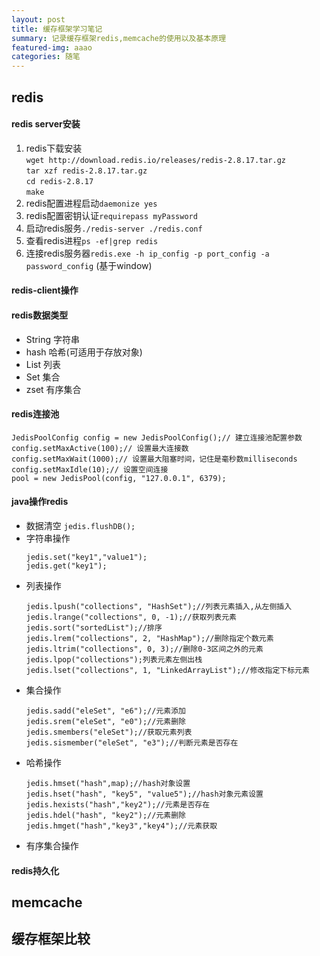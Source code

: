 ```yaml
---
layout: post
title: 缓存框架学习笔记
summary: 记录缓存框架redis,memcache的使用以及基本原理
featured-img: aaao
categories: 随笔
---
```



## redis
#### redis server安装

   1. redis下载安装<br>
      `wget http://download.redis.io/releases/redis-2.8.17.tar.gz` <br>
      `tar xzf redis-2.8.17.tar.gz`<br>
      `cd redis-2.8.17`<br>
      `make `
   2. redis配置进程启动`daemonize yes`
   3. redis配置密钥认证`requirepass myPassword`
   4. 启动redis服务`./redis-server ./redis.conf`
   5. 查看redis进程`ps -ef|grep redis`
   6. 连接redis服务器`redis.exe -h ip_config -p port_config -a password_config` (基于window)

#### redis-client操作   

#### redis数据类型
* String 字符串
* hash 哈希(可适用于存放对象)
* List 列表
* Set 集合
* zset 有序集合

#### redis连接池
```
JedisPoolConfig config = new JedisPoolConfig();// 建立连接池配置参数
config.setMaxActive(100);// 设置最大连接数
config.setMaxWait(1000);// 设置最大阻塞时间，记住是毫秒数milliseconds
config.setMaxIdle(10);// 设置空间连接
pool = new JedisPool(config, "127.0.0.1", 6379);
```

#### java操作redis
* 数据清空 ```jedis.flushDB();```
* 字符串操作
    ```
    jedis.set("key1","value1");
    jedis.get("key1");
    ```
* 列表操作
    ```
    jedis.lpush("collections", "HashSet");//列表元素插入,从左侧插入
    jedis.lrange("collections", 0, -1);//获取列表元素
    jedis.sort("sortedList");//排序
    jedis.lrem("collections", 2, "HashMap");//删除指定个数元素
    jedis.ltrim("collections", 0, 3);//删除0-3区间之外的元素
    jedis.lpop("collections");列表元素左侧出栈
    jedis.lset("collections", 1, "LinkedArrayList");//修改指定下标元素
    ```
* 集合操作
    ```
    jedis.sadd("eleSet", "e6");//元素添加
    jedis.srem("eleSet", "e0");//元素删除
    jedis.smembers("eleSet");//获取元素列表
    jedis.sismember("eleSet", "e3");//判断元素是否存在
    ```
* 哈希操作
    ```
    jedis.hmset("hash",map);//hash对象设置
    jedis.hset("hash", "key5", "value5");//hash对象元素设置
    jedis.hexists("hash","key2");//元素是否存在
    jedis.hdel("hash", "key2");//元素删除
    jedis.hmget("hash","key3","key4");//元素获取
    ```        
* 有序集合操作



#### redis持久化


## memcache
## 缓存框架比较
